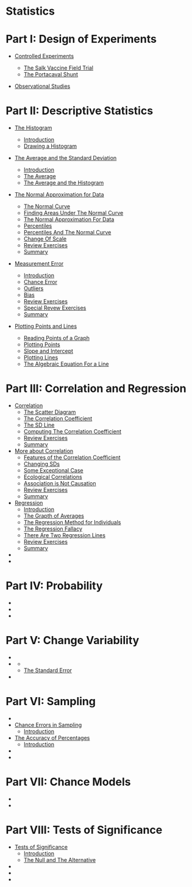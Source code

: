 # Statistics

# Part I: Design of Experiments

- [Controlled Experiments](ch01/ch01.md)

  - [The Salk Vaccine Field Trial](ch01/ch01-01.md)
  - [The Portacaval Shunt](ch01/ch01-02.md)

- [Observational Studies](ch02/ch02.md)

# Part II: Descriptive Statistics

- [The Histogram](ch03/ch03.md)

  - [Introduction](ch03/ch03-01.md)
  - [Drawing a Histogram](ch03/ch03-02.md)

- [The Average and the Standard Deviation](ch04/ch04.md)

  - [Introduction](ch04/ch04-01.md)
  - [The Average](ch04/ch04-02.md)
  - [The Average and the Histogram](ch04/ch04-03.md)

- [The Normal Approximation for Data](ch05/ch05.md)

  - [The Normal Curve](ch05/ch05-01.md)
  - [Finding Areas Under The Normal Curve](ch05/ch05-02.md)
  - [The Normal Approximation For Data](ch05/ch05-03.md)
  - [Percentiles](ch05/ch05-04.md)
  - [Percentiles And The Normal Curve](ch05/ch05-05.md)
  - [Change Of Scale](ch05/ch05-06.md)
  - [Review Exercises](ch05/ch05-07.md)
  - [Summary](ch05/ch05-08.md)

- [Measurement Error](ch06/ch06.md)

  - [Introduction](ch06/ch06-01.md)
  - [Chance Error](ch06/ch06-02.md)
  - [Outliers](ch06/ch06-03.md)
  - [Bias](ch06/ch06-04.md)
  - [Review Exercises](ch06/ch06-05.md)
  - [Special Revew Exercises](ch06/ch06-06.md)
  - [Summary](ch06/ch06-07.md)

- [Plotting Points and Lines](ch07/ch07.md)

  - [Reading Points of a Graph](ch07/ch07-01.md)
  - [Plotting Points](ch07/ch07-02.md)
  - [Slope and Intercept](ch07/ch07-03.md)
  - [Plotting Lines](ch07/ch07-04.md)
  - [The Algebraic Equation For a Line](ch07/ch07-05.md)

# Part III: Correlation and Regression

- [Correlation](ch08/ch08.md)
  - [The Scatter Diagram](ch08/ch08-01.md)
  - [The Correlation Coefficient](ch08/ch08-02.md)
  - [The SD Line](ch08/ch08-03.md)
  - [Computing The Correlation Coefficient](ch08/ch08-04.md)
  - [Review Exercises](ch08/ch08-05.md)
  - [Summary](ch08/ch08-06.md)
- [More about Correlation](ch09/ch09.md)
    - [Features of the Correlation Coefficient](ch09/ch09-01.md)
    - [Changing SDs](ch09/ch09-02.md)
    - [Some Exceptional Case](ch09/ch09-03.md)
    - [Ecological Correlations](ch09/ch09-04.md)
    - [Association is Not Causation](ch09/ch09-05.md)
    - [Review Exercises](ch09/ch09-06.md)
    - [Summary](ch09/ch09-07.md)
- [Regression](ch10/ch10.md)
    - [Introduction](ch10/ch10-01.md)
    - [The Grapth of Averages](ch10/ch10-02.md)
    - [The Regression Method for Individuals](ch10/ch10-03.md)
    - [The Regression Fallacy](ch10/ch10-04.md)
    - [There Are Two Regression Lines](ch10/ch10-05.md)
    - [Review Exercises](ch10/ch10-06.md)
    - [Summary](ch10/ch10-07.md)
- []()
- []()

# Part IV: Probability

- []()
- []()
- []()

# Part V: Change Variability

- []()
- []()
  - []()
  - [The Standard Error](ch17/ch17-02.md)
- []()

# Part VI: Sampling

- []()
- [Chance Errors in Sampling](ch20/ch20.md)
  - [Introduction](ch20/ch20-01.md)
- [The Accuracy of Percentages](ch21/ch21.md)
  - [Introduction](ch21/ch21-01.md)
- []()
- []()

# Part VII: Chance Models

- []()
- []()

# Part VIII: Tests of Significance

- [Tests of Significance](ch26/ch26.md)
  - [Introduction](ch26/ch26-01.md)
  - [The Null and The Alternative](ch26/ch26-02.md)
- []()
- []()
- []()
